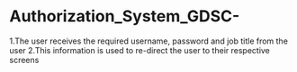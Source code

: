 # Authorization_System_GDSC-

1.The user receives the required username, password and job title from the user
2.This information is used to re-direct the user to their respective screens
